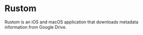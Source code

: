 # Rustom

Rustom is an iOS and macOS application that downloads metadata information from Google Drive.
